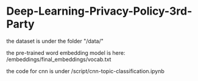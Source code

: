 # Deep-Learning-Privacy-Policy-3rd-Party

the dataset is under the folder "/data/"

the pre-trained word embedding model is here: /embeddings/final_embeddings/vocab.txt 

the code for cnn is under /script/cnn-topic-classification.ipynb
